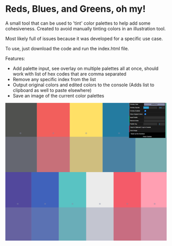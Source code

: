 # Reds, Blues, and Greens, oh my!

A small tool that can be used to 'tint' color palettes to help add some cohesiveness. Created to avoid manually tinting colors in an illustration tool.

Most likely full of issues because it was developed for a specific use case.

To use, just download the code and run the index.html file.

Features:
- Add palette input, see overlay on multiple palettes all at once, should work with list of hex codes that are comma separated
- Remove any specific index from the list
- Output original colors and edited colors to the console (Adds list to clipboard as well to paste elsewhere)  
- Save an image of the current color palettes

<p align="center"><img src="https://github.com/erdavids/Palette-Tint/blob/master/example.png"></p>